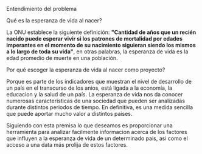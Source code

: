 Entendimiento del problema 

Qué es la esperanza de vida al nacer? 

La ONU establece la siguiente definición: **"Cantidad de años que un recién nacido puede esperar vivir si los patrones de mortalidad por edades imperantes en el momento de su nacimiento siguieran siendo los mismos a lo largo de toda su vida"**, en otras palabras, la esperanza de vida es la edad promedio de muerte en una población.

Por qué escoger la esperanza de vida al nacer como proyecto?

Porque es parte de los indicadores que muestran el nivel de desarrollo de un país en el transcurso de los anios, 
está ligada a la economía, la educacion y la salud de un país. La esperanza de vida nos da conocer numerosas caracteristicas de una sociedad que pueden ser analizadas durante distintos periodos de tiempo. En definitiva, es una medida sencilla que puede aportar mucho valor a distintos paises.

Siguiendo con esta premisa lo que deseamos es proporcionar una herramienta para analizar facilmente informacion acerca de los factores que influyen a la esperanza de vida de un determinado pais, asi como el acceso a una data más prolija de estos factores.